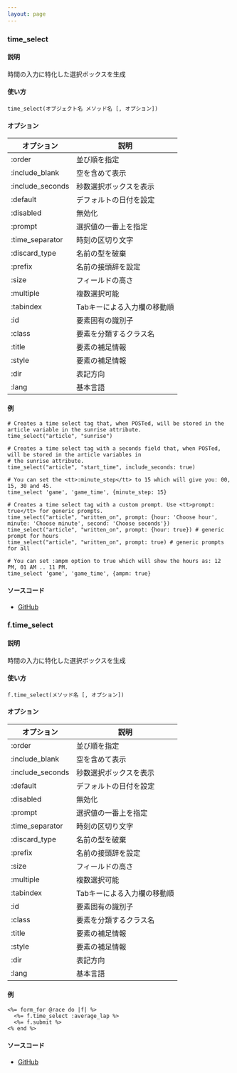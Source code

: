 ```yaml
---
layout: page
---
```

### time_select
#### 説明
時間の入力に特化した選択ボックスを生成

#### 使い方
    time_select(オブジェクト名 メソッド名 [, オプション])

#### オプション

オプション         | 説明
---------------- | ---------------
:order           | 並び順を指定
:include_blank   | 空を含めて表示
:include_seconds | 秒数選択ボックスを表示
:default         | デフォルトの日付を設定
:disabled        | 無効化
:prompt          | 選択値の一番上を指定
:time_separator  | 時刻の区切り文字
:discard_type    | 名前の型を破棄
:prefix          | 名前の接頭辞を設定
:size            | フィールドの高さ
:multiple        | 複数選択可能
:tabindex        | Tabキーによる入力欄の移動順
:id              | 要素固有の識別子
:class           | 要素を分類するクラス名
:title           | 要素の補足情報
:style           | 要素の補足情報
:dir             | 表記方向
:lang            | 基本言語

#### 例
    # Creates a time select tag that, when POSTed, will be stored in the article variable in the sunrise attribute.
    time_select("article", "sunrise")

    # Creates a time select tag with a seconds field that, when POSTed, will be stored in the article variables in
    # the sunrise attribute.
    time_select("article", "start_time", include_seconds: true)

    # You can set the <tt>:minute_step</tt> to 15 which will give you: 00, 15, 30 and 45.
    time_select 'game', 'game_time', {minute_step: 15}

    # Creates a time select tag with a custom prompt. Use <tt>prompt: true</tt> for generic prompts.
    time_select("article", "written_on", prompt: {hour: 'Choose hour', minute: 'Choose minute', second: 'Choose seconds'})
    time_select("article", "written_on", prompt: {hour: true}) # generic prompt for hours
    time_select("article", "written_on", prompt: true) # generic prompts for all

    # You can set :ampm option to true which will show the hours as: 12 PM, 01 AM .. 11 PM.
    time_select 'game', 'game_time', {ampm: true}

#### ソースコード
* [GitHub](https://github.com/rails/rails/blob/f33d52c95217212cbacc8d5e44b5a8e3cdc6f5b3/actionview/lib/action_view/helpers/date_helper.rb#L323)

### f.time_select
#### 説明
時間の入力に特化した選択ボックスを生成

#### 使い方
    f.time_select(メソッド名 [, オプション])

#### オプション

オプション            | 説明
---------------- | ---------------
:order           | 並び順を指定
:include_blank   | 空を含めて表示
:include_seconds | 秒数選択ボックスを表示
:default         | デフォルトの日付を設定
:disabled        | 無効化
:prompt          | 選択値の一番上を指定
:time_separator  | 時刻の区切り文字
:discard_type    | 名前の型を破棄
:prefix          | 名前の接頭辞を設定
:size            | フィールドの高さ
:multiple        | 複数選択可能
:tabindex        | Tabキーによる入力欄の移動順
:id              | 要素固有の識別子
:class           | 要素を分類するクラス名
:title           | 要素の補足情報
:style           | 要素の補足情報
:dir             | 表記方向
:lang            | 基本言語

#### 例
    <%= form_for @race do |f| %>
      <%= f.time_select :average_lap %>
      <%= f.submit %>
    <% end %>

#### ソースコード
* [GitHub](https://github.com/rails/rails/blob/f33d52c95217212cbacc8d5e44b5a8e3cdc6f5b3/actionview/lib/action_view/helpers/date_helper.rb#L1183)
